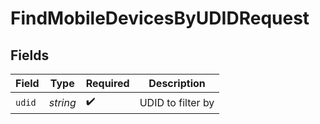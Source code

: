 # FindMobileDevicesByUDIDRequest


## Fields

| Field              | Type               | Required           | Description        |
| ------------------ | ------------------ | ------------------ | ------------------ |
| `udid`             | *string*           | :heavy_check_mark: | UDID to filter by  |